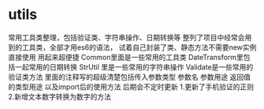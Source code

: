 # utils
常用工具类整理，包括验证类、字符串操作、日期转换等
整列了项目中经常会用到的工具类，全部才用es6的语法，
试着自己封装了类、静态方法不需要new实例直接使用 用起来超便捷
Common里面是一些常用的工具类
DateTransform里包括一起常用的日期转换
StrUtil 里是一些常用的字符串操作
Validate是一些常用的验证类方法
里面的注释写的超级清楚包括传入参数类型 参数名 参数用途
返回值的类型用途 以及import后的使用方法
后期会不定时更新
1.更新了手机验证的正则
2.新增文本数字转换为数字的方法

